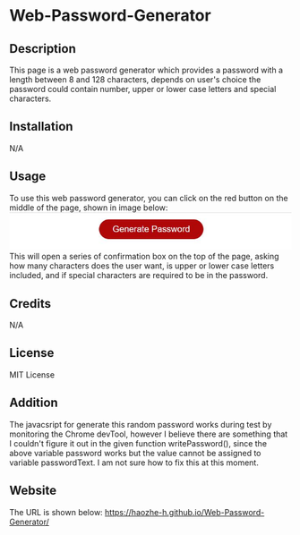 # Web-Password-Generator

## Description

This page is a web password generator which provides a password with a length between 8 and 128 characters, depends on user's choice the password could contain number, upper or lower case letters and special characters.

## Installation

N/A

## Usage

To use this web password generator, you can click on the red button on the middle of the page, shown in image below:![generate button](assets/images/generate.JPG)
This will open a series of confirmation box on the top of the page, asking how many characters does the user want, is upper or lower case letters included, and if special characters are required to be in the password.

## Credits

N/A

## License

MIT License

## Addition

The javacsript for generate this random password works during test by monitoring the Chrome devTool, however I believe there are something that I couldn't figure it out in the given function writePassword(), since the above variable password works but the value cannot be assigned to variable passwordText. I am not sure how to fix this at this moment.

## Website
The URL is shown below:
https://haozhe-h.github.io/Web-Password-Generator/
